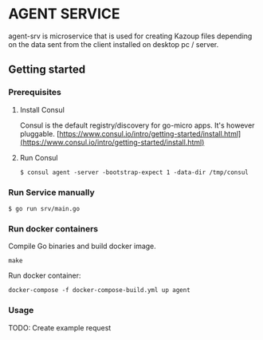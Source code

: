 # AGENT SERVICE

agent-srv is microservice that is used for creating Kazoup files depending on the
data sent from the client installed on desktop pc / server.

## Getting started

### Prerequisites

1. Install Consul

	Consul is the default registry/discovery for go-micro apps. It's however pluggable.
	[https://www.consul.io/intro/getting-started/install.html](https://www.consul.io/intro/getting-started/install.html)

2. Run Consul
	```
	$ consul agent -server -bootstrap-expect 1 -data-dir /tmp/consul
	```

### Run Service manually

```
$ go run srv/main.go
```

### Run docker containers

Compile Go binaries and build docker image. 

```
make 
```

Run docker container:

```
docker-compose -f docker-compose-build.yml up agent
```

### Usage

TODO: Create example request

